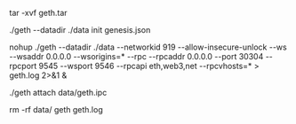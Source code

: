 tar -xvf geth.tar

./geth --datadir ./data init genesis.json

nohup ./geth --datadir ./data --networkid 919 --allow-insecure-unlock --ws --wsaddr 0.0.0.0 --wsorigins=* --rpc --rpcaddr 0.0.0.0 --port 30304 --rpcport 9545 --wsport 9546 --rpcapi eth,web3,net --rpcvhosts=* > geth.log 2>&1 &

./geth attach data/geth.ipc

rm -rf data/ geth geth.log
